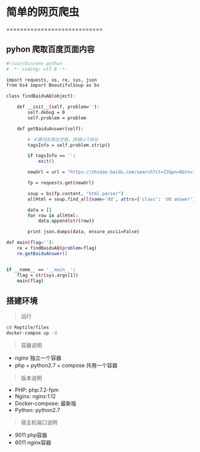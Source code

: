 # 简单的网页爬虫
============================
## pyhon 爬取百度页面内容 
```bash
#!/usr/bin/env python
# -*- coding: utf-8 -*-

import requests, os, re, sys, json
from bs4 import BeautifulSoup as bs

class findBaiduAQ(object):

    def __init__(self, problem=''):
        self.debug = 0
        self.problem = problem

    def getBaiduAnswer(self):

        # 关键词去首位空格，拼接url地址
        tagsInfo = self.problem.strip()

        if tagsInfo == '':
            exit()

        newUrl = url = "https://zhidao.baidu.com/search?ct=17&pn=0&tn=ikaslist&rn=10&fr=wwwt&word=%s" % str(tagsInfo)

        fp = requests.get(newUrl)

        soup = bs(fp.content, "html.parser")
        allHtml = soup.find_all(name='dd', attrs={'class': 'dd answer'})

        data = []
        for row in allHtml:
            data.append(str(row))

        print json.dumps(data, ensure_ascii=False)

def main(flag=''):
    re = findBaiduAQ(problem=flag)
    re.getBaiduAnswer()


if __name__ == '__main__':
    flag = str(sys.argv[1])
    main(flag)

```

## 搭建环境
> 运行
```bash
cd Reptile/files
docker-compse up -d
```

> 容器说明
- nginx 独立一个容器
- php + python2.7 + compose 共用一个容器


> 版本说明
- PHP: php:7.2-fpm
- Nginx: nginx:1.12
- Docker-compose: 最新版
- Python: python2.7


> 宿主机端口说明
- 9011 php容器
- 6011 nginx容器

